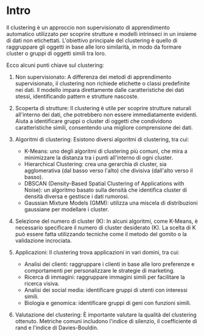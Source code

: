 # Intro
Il clustering è un approccio non supervisionato di apprendimento automatico utilizzato per scoprire strutture e modelli intrinseci in un insieme di dati non etichettati. L'obiettivo principale del clustering è quello di raggruppare gli oggetti in base alle loro similarità, in modo da formare cluster o gruppi di oggetti simili tra loro.

Ecco alcuni punti chiave sul clustering:

1. Non supervisionato: A differenza dei metodi di apprendimento supervisionato, il clustering non richiede etichette o classi predefinite nei dati. Il modello impara direttamente dalle caratteristiche dei dati stessi, identificando pattern e strutture nascoste.

2. Scoperta di strutture: Il clustering è utile per scoprire strutture naturali all'interno dei dati, che potrebbero non essere immediatamente evidenti. Aiuta a identificare gruppi o cluster di oggetti che condividono caratteristiche simili, consentendo una migliore comprensione dei dati.

3. Algoritmi di clustering: Esistono diversi algoritmi di clustering, tra cui:
	* K-Means: uno degli algoritmi di clustering più comuni, che mira a minimizzare la distanza tra i punti all'interno di ogni cluster.
	* Hierarchical Clustering: crea una gerarchia di cluster, sia agglomerativa (dal basso verso l'alto) che divisiva (dall'alto verso il basso).
	* DBSCAN (Density-Based Spatial Clustering of Applications with Noise): un algoritmo basato sulla densità che identifica cluster di densità diversa e gestisce i dati rumorosi.
	* Gaussian Mixture Models (GMM): utilizza una miscela di distribuzioni gaussiane per modellare i cluster.

4. Selezione del numero di cluster (K): In alcuni algoritmi, come K-Means, è necessario specificare il numero di cluster desiderato (K). La scelta di K può essere fatta utilizzando tecniche come il metodo del gomito o la validazione incrociata.

5. Applicazioni: Il clustering trova applicazioni in vari domini, tra cui:

	* Analisi dei clienti: raggruppare i clienti in base alle loro preferenze e comportamenti per personalizzare le strategie di marketing. 
	* Ricerca di immagini: raggruppare immagini simili per facilitare la ricerca visiva.
	* Analisi dei social media: identificare gruppi di utenti con interessi simili.
	* Biologia e genomica: identificare gruppi di geni con funzioni simili.

6. Valutazione del clustering: È importante valutare la qualità del clustering ottenuto. Metriche comuni includono l'indice di silenzio, il coefficiente di rand e l'indice di Davies-Bouldin.
